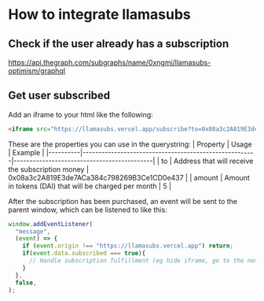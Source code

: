 # How to integrate llamasubs

## Check if the user already has a subscription
https://api.thegraph.com/subgraphs/name/0xngmi/llamasubs-optimism/graphql

## Get user subscribed
Add an iframe to your html like the following:
```html
<iframe src="https://llamasubs.vercel.app/subscribe?to=0x08a3c2A819E3de7ACa384c798269B3Ce1CD0e437&amount=4"></iframe>
```

These are the properties you can use in the querystring:
| Property | Usage                                                 | Example                                    |
|----------|-------------------------------------------------------|--------------------------------------------|
| to       | Address that will receive the subscription money      | 0x08a3c2A819E3de7ACa384c798269B3Ce1CD0e437 |
| amount   | Amount in tokens (DAI) that will be charged per month | 5                                          |

After the subscription has been purchased, an event will be sent to the parent window, which can be listened to like this:
```js
window.addEventListener(
  "message",
  (event) => {
    if (event.origin !== "https://llamasubs.vercel.app") return;
    if(event.data.subscribed === true){
      // Handle subscription fulfillment (eg hide iframe, go to the next step...)
    }
  },
  false,
);
```
